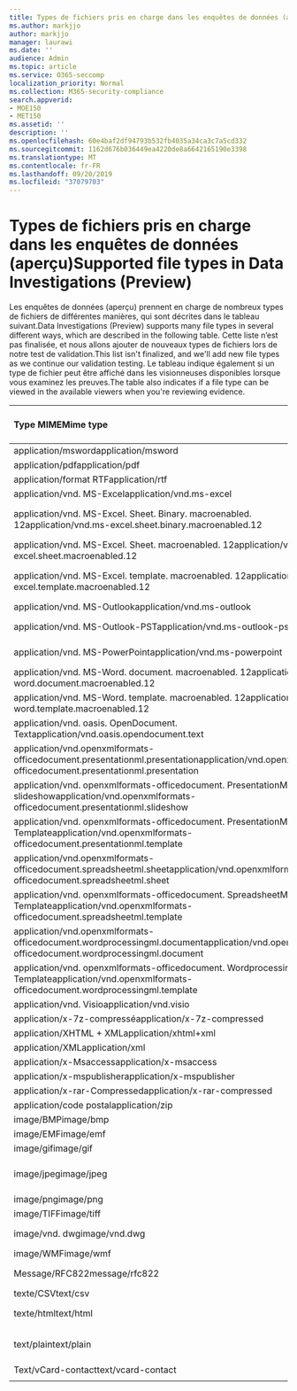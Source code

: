 ```yaml
---
title: Types de fichiers pris en charge dans les enquêtes de données (aperçu)
ms.author: markjjo
author: markjjo
manager: laurawi
ms.date: ''
audience: Admin
ms.topic: article
ms.service: O365-seccomp
localization_priority: Normal
ms.collection: M365-security-compliance
search.appverid:
- MOE150
- MET150
ms.assetid: ''
description: ''
ms.openlocfilehash: 60e4baf2df94793b532fb4035a34ca3c7a5cd332
ms.sourcegitcommit: 1162d676b036449ea4220de8a6642165190e3398
ms.translationtype: MT
ms.contentlocale: fr-FR
ms.lasthandoff: 09/20/2019
ms.locfileid: "37079703"
---
```

# <a name="supported-file-types-in-data-investigations-preview"></a><span data-ttu-id="a9d73-102">Types de fichiers pris en charge dans les enquêtes de données (aperçu)</span><span class="sxs-lookup"><span data-stu-id="a9d73-102">Supported file types in Data Investigations (Preview)</span></span>

<span data-ttu-id="a9d73-103">Les enquêtes de données (aperçu) prennent en charge de nombreux types de fichiers de différentes manières, qui sont décrites dans le tableau suivant.</span><span class="sxs-lookup"><span data-stu-id="a9d73-103">Data Investigations (Preview) supports many file types in several different ways, which are described in the following table.</span></span> <span data-ttu-id="a9d73-104">Cette liste n’est pas finalisée, et nous allons ajouter de nouveaux types de fichiers lors de notre test de validation.</span><span class="sxs-lookup"><span data-stu-id="a9d73-104">This list isn't finalized, and we'll add new file types as we continue our validation testing.</span></span> <span data-ttu-id="a9d73-105">Le tableau indique également si un type de fichier peut être affiché dans les visionneuses disponibles lorsque vous examinez les preuves.</span><span class="sxs-lookup"><span data-stu-id="a9d73-105">The table also indicates if a file type can be viewed in the available viewers when you're reviewing evidence.</span></span>

| <span data-ttu-id="a9d73-106">Type MIME</span><span class="sxs-lookup"><span data-stu-id="a9d73-106">Mime type</span></span> | <span data-ttu-id="a9d73-107">Classe file</span><span class="sxs-lookup"><span data-stu-id="a9d73-107">File class</span></span> | <span data-ttu-id="a9d73-108">Visionneuse Native</span><span class="sxs-lookup"><span data-stu-id="a9d73-108">Native viewer</span></span> | <span data-ttu-id="a9d73-109">Visionneuse de texte</span><span class="sxs-lookup"><span data-stu-id="a9d73-109">Text viewer</span></span> | <span data-ttu-id="a9d73-110">Visionneuse d’annotations</span><span class="sxs-lookup"><span data-stu-id="a9d73-110">Annotate viewer</span></span> | <span data-ttu-id="a9d73-111">Extraction de conteneur</span><span class="sxs-lookup"><span data-stu-id="a9d73-111">Container extraction</span></span> | <span data-ttu-id="a9d73-112">Extensions</span><span class="sxs-lookup"><span data-stu-id="a9d73-112">Extensions</span></span> |
| :- | :- | :- | :- | :- | :- | :- |
| <span data-ttu-id="a9d73-113">application/msword</span><span class="sxs-lookup"><span data-stu-id="a9d73-113">application/msword</span></span> | <span data-ttu-id="a9d73-114">Document</span><span class="sxs-lookup"><span data-stu-id="a9d73-114">Document</span></span> | <span data-ttu-id="a9d73-115">Oui</span><span class="sxs-lookup"><span data-stu-id="a9d73-115">Yes</span></span> | <span data-ttu-id="a9d73-116">Oui</span><span class="sxs-lookup"><span data-stu-id="a9d73-116">Yes</span></span> | <span data-ttu-id="a9d73-117">Oui</span><span class="sxs-lookup"><span data-stu-id="a9d73-117">Yes</span></span> | <span data-ttu-id="a9d73-118">Non</span><span class="sxs-lookup"><span data-stu-id="a9d73-118">No</span></span> | <span data-ttu-id="a9d73-119">. doc ;. dat</span><span class="sxs-lookup"><span data-stu-id="a9d73-119">.doc; .dat</span></span> |
| <span data-ttu-id="a9d73-120">application/pdf</span><span class="sxs-lookup"><span data-stu-id="a9d73-120">application/pdf</span></span> | <span data-ttu-id="a9d73-121">Document</span><span class="sxs-lookup"><span data-stu-id="a9d73-121">Document</span></span> | <span data-ttu-id="a9d73-122">Oui</span><span class="sxs-lookup"><span data-stu-id="a9d73-122">Yes</span></span> | <span data-ttu-id="a9d73-123">Oui</span><span class="sxs-lookup"><span data-stu-id="a9d73-123">Yes</span></span> | <span data-ttu-id="a9d73-124">Oui</span><span class="sxs-lookup"><span data-stu-id="a9d73-124">Yes</span></span> | <span data-ttu-id="a9d73-125">Non</span><span class="sxs-lookup"><span data-stu-id="a9d73-125">No</span></span> | <span data-ttu-id="a9d73-126">.pdf</span><span class="sxs-lookup"><span data-stu-id="a9d73-126">.pdf</span></span> |
| <span data-ttu-id="a9d73-127">application/format RTF</span><span class="sxs-lookup"><span data-stu-id="a9d73-127">application/rtf</span></span> | <span data-ttu-id="a9d73-128">Document</span><span class="sxs-lookup"><span data-stu-id="a9d73-128">Document</span></span> | <span data-ttu-id="a9d73-129">Oui</span><span class="sxs-lookup"><span data-stu-id="a9d73-129">Yes</span></span> | <span data-ttu-id="a9d73-130">Oui</span><span class="sxs-lookup"><span data-stu-id="a9d73-130">Yes</span></span> | <span data-ttu-id="a9d73-131">Oui</span><span class="sxs-lookup"><span data-stu-id="a9d73-131">Yes</span></span> | <span data-ttu-id="a9d73-132">Non</span><span class="sxs-lookup"><span data-stu-id="a9d73-132">No</span></span> | <span data-ttu-id="a9d73-133">. rtf ;. équ</span><span class="sxs-lookup"><span data-stu-id="a9d73-133">.rtf;.doc</span></span> |
| <span data-ttu-id="a9d73-134">application/vnd. MS-Excel</span><span class="sxs-lookup"><span data-stu-id="a9d73-134">application/vnd.ms-excel</span></span> | <span data-ttu-id="a9d73-135">Document</span><span class="sxs-lookup"><span data-stu-id="a9d73-135">Document</span></span> | <span data-ttu-id="a9d73-136">Oui</span><span class="sxs-lookup"><span data-stu-id="a9d73-136">Yes</span></span> | <span data-ttu-id="a9d73-137">Oui</span><span class="sxs-lookup"><span data-stu-id="a9d73-137">Yes</span></span> | <span data-ttu-id="a9d73-138">Oui</span><span class="sxs-lookup"><span data-stu-id="a9d73-138">Yes</span></span> | <span data-ttu-id="a9d73-139">Non</span><span class="sxs-lookup"><span data-stu-id="a9d73-139">No</span></span> | <span data-ttu-id="a9d73-140">. xls ;. dat</span><span class="sxs-lookup"><span data-stu-id="a9d73-140">.xls; .dat</span></span> |
| <span data-ttu-id="a9d73-141">application/vnd. MS-Excel. Sheet. Binary. macroenabled. 12</span><span class="sxs-lookup"><span data-stu-id="a9d73-141">application/vnd.ms-excel.sheet.binary.macroenabled.12</span></span> | <span data-ttu-id="a9d73-142">Productivité/format de document ouvert</span><span class="sxs-lookup"><span data-stu-id="a9d73-142">Productivity / Open Document Format</span></span> | <span data-ttu-id="a9d73-143">Oui</span><span class="sxs-lookup"><span data-stu-id="a9d73-143">Yes</span></span> | <span data-ttu-id="a9d73-144">Oui</span><span class="sxs-lookup"><span data-stu-id="a9d73-144">Yes</span></span> | <span data-ttu-id="a9d73-145">Non</span><span class="sxs-lookup"><span data-stu-id="a9d73-145">No</span></span> | <span data-ttu-id="a9d73-146">Non</span><span class="sxs-lookup"><span data-stu-id="a9d73-146">No</span></span> | <span data-ttu-id="a9d73-147">. xlsb</span><span class="sxs-lookup"><span data-stu-id="a9d73-147">.xlsb</span></span> |
| <span data-ttu-id="a9d73-148">application/vnd. MS-Excel. Sheet. macroenabled. 12</span><span class="sxs-lookup"><span data-stu-id="a9d73-148">application/vnd.ms-excel.sheet.macroenabled.12</span></span> | <span data-ttu-id="a9d73-149">Document</span><span class="sxs-lookup"><span data-stu-id="a9d73-149">Document</span></span> | <span data-ttu-id="a9d73-150">Oui</span><span class="sxs-lookup"><span data-stu-id="a9d73-150">Yes</span></span> | <span data-ttu-id="a9d73-151">Oui</span><span class="sxs-lookup"><span data-stu-id="a9d73-151">Yes</span></span> | <span data-ttu-id="a9d73-152">Oui</span><span class="sxs-lookup"><span data-stu-id="a9d73-152">Yes</span></span> | <span data-ttu-id="a9d73-153">Non</span><span class="sxs-lookup"><span data-stu-id="a9d73-153">No</span></span> | <span data-ttu-id="a9d73-154">. xlsm</span><span class="sxs-lookup"><span data-stu-id="a9d73-154">.xlsm</span></span> |
| <span data-ttu-id="a9d73-155">application/vnd. MS-Excel. template. macroenabled. 12</span><span class="sxs-lookup"><span data-stu-id="a9d73-155">application/vnd.ms-excel.template.macroenabled.12</span></span> | <span data-ttu-id="a9d73-156">Productivité/format de document ouvert</span><span class="sxs-lookup"><span data-stu-id="a9d73-156">Productivity / Open Document Format</span></span> | <span data-ttu-id="a9d73-157">Non</span><span class="sxs-lookup"><span data-stu-id="a9d73-157">No</span></span> | <span data-ttu-id="a9d73-158">Oui</span><span class="sxs-lookup"><span data-stu-id="a9d73-158">Yes</span></span> | <span data-ttu-id="a9d73-159">Non</span><span class="sxs-lookup"><span data-stu-id="a9d73-159">No</span></span> | <span data-ttu-id="a9d73-160">Non</span><span class="sxs-lookup"><span data-stu-id="a9d73-160">No</span></span> | <span data-ttu-id="a9d73-161">. xltm</span><span class="sxs-lookup"><span data-stu-id="a9d73-161">.xltm</span></span> |
| <span data-ttu-id="a9d73-162">application/vnd. MS-Outlook</span><span class="sxs-lookup"><span data-stu-id="a9d73-162">application/vnd.ms-outlook</span></span> | <span data-ttu-id="a9d73-163">Productivité</span><span class="sxs-lookup"><span data-stu-id="a9d73-163">Productivity</span></span> | <span data-ttu-id="a9d73-164">Non</span><span class="sxs-lookup"><span data-stu-id="a9d73-164">No</span></span> | <span data-ttu-id="a9d73-165">Non</span><span class="sxs-lookup"><span data-stu-id="a9d73-165">No</span></span> | <span data-ttu-id="a9d73-166">Non</span><span class="sxs-lookup"><span data-stu-id="a9d73-166">No</span></span> | <span data-ttu-id="a9d73-167">Non</span><span class="sxs-lookup"><span data-stu-id="a9d73-167">No</span></span> | <span data-ttu-id="a9d73-168">. MSG</span><span class="sxs-lookup"><span data-stu-id="a9d73-168">.msg</span></span> |
| <span data-ttu-id="a9d73-169">application/vnd. MS-Outlook-PST</span><span class="sxs-lookup"><span data-stu-id="a9d73-169">application/vnd.ms-outlook-pst</span></span> | <span data-ttu-id="a9d73-170">Productivité/collaboration</span><span class="sxs-lookup"><span data-stu-id="a9d73-170">Productivity / Collaboration</span></span> | <span data-ttu-id="a9d73-171">Non</span><span class="sxs-lookup"><span data-stu-id="a9d73-171">No</span></span> | <span data-ttu-id="a9d73-172">Non</span><span class="sxs-lookup"><span data-stu-id="a9d73-172">No</span></span> | <span data-ttu-id="a9d73-173">Non</span><span class="sxs-lookup"><span data-stu-id="a9d73-173">No</span></span> | <span data-ttu-id="a9d73-174">Oui</span><span class="sxs-lookup"><span data-stu-id="a9d73-174">Yes</span></span> | <span data-ttu-id="a9d73-175">. pst</span><span class="sxs-lookup"><span data-stu-id="a9d73-175">.pst</span></span> |
| <span data-ttu-id="a9d73-176">application/vnd. MS-PowerPoint</span><span class="sxs-lookup"><span data-stu-id="a9d73-176">application/vnd.ms-powerpoint</span></span> | <span data-ttu-id="a9d73-177">Document</span><span class="sxs-lookup"><span data-stu-id="a9d73-177">Document</span></span> | <span data-ttu-id="a9d73-178">Oui</span><span class="sxs-lookup"><span data-stu-id="a9d73-178">Yes</span></span> | <span data-ttu-id="a9d73-179">Oui</span><span class="sxs-lookup"><span data-stu-id="a9d73-179">Yes</span></span> | <span data-ttu-id="a9d73-180">Oui</span><span class="sxs-lookup"><span data-stu-id="a9d73-180">Yes</span></span> | <span data-ttu-id="a9d73-181">Non</span><span class="sxs-lookup"><span data-stu-id="a9d73-181">No</span></span> | <span data-ttu-id="a9d73-182">. ppt ;. pps ;. cafetière</span><span class="sxs-lookup"><span data-stu-id="a9d73-182">.ppt; .pps;.pot</span></span> |
| <span data-ttu-id="a9d73-183">application/vnd. MS-Word. document. macroenabled. 12</span><span class="sxs-lookup"><span data-stu-id="a9d73-183">application/vnd.ms-word.document.macroenabled.12</span></span> | <span data-ttu-id="a9d73-184">Document</span><span class="sxs-lookup"><span data-stu-id="a9d73-184">Document</span></span> | <span data-ttu-id="a9d73-185">Oui</span><span class="sxs-lookup"><span data-stu-id="a9d73-185">Yes</span></span> | <span data-ttu-id="a9d73-186">Oui</span><span class="sxs-lookup"><span data-stu-id="a9d73-186">Yes</span></span> | <span data-ttu-id="a9d73-187">Oui</span><span class="sxs-lookup"><span data-stu-id="a9d73-187">Yes</span></span> | <span data-ttu-id="a9d73-188">Non</span><span class="sxs-lookup"><span data-stu-id="a9d73-188">No</span></span> | <span data-ttu-id="a9d73-189">.docm</span><span class="sxs-lookup"><span data-stu-id="a9d73-189">.docm</span></span> |
| <span data-ttu-id="a9d73-190">application/vnd. MS-Word. template. macroenabled. 12</span><span class="sxs-lookup"><span data-stu-id="a9d73-190">application/vnd.ms-word.template.macroenabled.12</span></span> | <span data-ttu-id="a9d73-191">Document</span><span class="sxs-lookup"><span data-stu-id="a9d73-191">Document</span></span> | <span data-ttu-id="a9d73-192">Oui</span><span class="sxs-lookup"><span data-stu-id="a9d73-192">Yes</span></span> | <span data-ttu-id="a9d73-193">Oui</span><span class="sxs-lookup"><span data-stu-id="a9d73-193">Yes</span></span> | <span data-ttu-id="a9d73-194">Oui</span><span class="sxs-lookup"><span data-stu-id="a9d73-194">Yes</span></span> | <span data-ttu-id="a9d73-195">Non</span><span class="sxs-lookup"><span data-stu-id="a9d73-195">No</span></span> | <span data-ttu-id="a9d73-196">. dotm</span><span class="sxs-lookup"><span data-stu-id="a9d73-196">.dotm</span></span> |
| <span data-ttu-id="a9d73-197">application/vnd. oasis. OpenDocument. Text</span><span class="sxs-lookup"><span data-stu-id="a9d73-197">application/vnd.oasis.opendocument.text</span></span> | <span data-ttu-id="a9d73-198">Document</span><span class="sxs-lookup"><span data-stu-id="a9d73-198">Document</span></span> | <span data-ttu-id="a9d73-199">Oui</span><span class="sxs-lookup"><span data-stu-id="a9d73-199">Yes</span></span> | <span data-ttu-id="a9d73-200">Oui</span><span class="sxs-lookup"><span data-stu-id="a9d73-200">Yes</span></span> | <span data-ttu-id="a9d73-201">Oui</span><span class="sxs-lookup"><span data-stu-id="a9d73-201">Yes</span></span> | <span data-ttu-id="a9d73-202">Non</span><span class="sxs-lookup"><span data-stu-id="a9d73-202">No</span></span> | <span data-ttu-id="a9d73-203">ODT</span><span class="sxs-lookup"><span data-stu-id="a9d73-203">.odt;</span></span>  |
| <span data-ttu-id="a9d73-204">application/vnd.openxmlformats-officedocument.presentationml.presentation</span><span class="sxs-lookup"><span data-stu-id="a9d73-204">application/vnd.openxmlformats-officedocument.presentationml.presentation</span></span> | <span data-ttu-id="a9d73-205">Document</span><span class="sxs-lookup"><span data-stu-id="a9d73-205">Document</span></span> | <span data-ttu-id="a9d73-206">Oui</span><span class="sxs-lookup"><span data-stu-id="a9d73-206">Yes</span></span> | <span data-ttu-id="a9d73-207">Oui</span><span class="sxs-lookup"><span data-stu-id="a9d73-207">Yes</span></span> | <span data-ttu-id="a9d73-208">Oui</span><span class="sxs-lookup"><span data-stu-id="a9d73-208">Yes</span></span> | <span data-ttu-id="a9d73-209">Non</span><span class="sxs-lookup"><span data-stu-id="a9d73-209">No</span></span> | <span data-ttu-id="a9d73-210">.pptx</span><span class="sxs-lookup"><span data-stu-id="a9d73-210">.pptx</span></span> |
| <span data-ttu-id="a9d73-211">application/vnd. openxmlformats-officedocument. PresentationML. slideshow</span><span class="sxs-lookup"><span data-stu-id="a9d73-211">application/vnd.openxmlformats-officedocument.presentationml.slideshow</span></span> | <span data-ttu-id="a9d73-212">Productivité/format de document ouvert</span><span class="sxs-lookup"><span data-stu-id="a9d73-212">Productivity / Open Document Format</span></span> | <span data-ttu-id="a9d73-213">Oui</span><span class="sxs-lookup"><span data-stu-id="a9d73-213">Yes</span></span> | <span data-ttu-id="a9d73-214">Oui</span><span class="sxs-lookup"><span data-stu-id="a9d73-214">Yes</span></span> | <span data-ttu-id="a9d73-215">Oui</span><span class="sxs-lookup"><span data-stu-id="a9d73-215">Yes</span></span> | <span data-ttu-id="a9d73-216">Non</span><span class="sxs-lookup"><span data-stu-id="a9d73-216">No</span></span> | <span data-ttu-id="a9d73-217">. ppsx</span><span class="sxs-lookup"><span data-stu-id="a9d73-217">.ppsx</span></span> |
| <span data-ttu-id="a9d73-218">application/vnd. openxmlformats-officedocument. PresentationML. Template</span><span class="sxs-lookup"><span data-stu-id="a9d73-218">application/vnd.openxmlformats-officedocument.presentationml.template</span></span> | <span data-ttu-id="a9d73-219">Document</span><span class="sxs-lookup"><span data-stu-id="a9d73-219">Document</span></span> | <span data-ttu-id="a9d73-220">Oui</span><span class="sxs-lookup"><span data-stu-id="a9d73-220">Yes</span></span> | <span data-ttu-id="a9d73-221">Oui</span><span class="sxs-lookup"><span data-stu-id="a9d73-221">Yes</span></span> | <span data-ttu-id="a9d73-222">Oui</span><span class="sxs-lookup"><span data-stu-id="a9d73-222">Yes</span></span> | <span data-ttu-id="a9d73-223">Non</span><span class="sxs-lookup"><span data-stu-id="a9d73-223">No</span></span> | <span data-ttu-id="a9d73-224">. potx</span><span class="sxs-lookup"><span data-stu-id="a9d73-224">.potx</span></span> |
| <span data-ttu-id="a9d73-225">application/vnd.openxmlformats-officedocument.spreadsheetml.sheet</span><span class="sxs-lookup"><span data-stu-id="a9d73-225">application/vnd.openxmlformats-officedocument.spreadsheetml.sheet</span></span> | <span data-ttu-id="a9d73-226">Document</span><span class="sxs-lookup"><span data-stu-id="a9d73-226">Document</span></span> | <span data-ttu-id="a9d73-227">Oui</span><span class="sxs-lookup"><span data-stu-id="a9d73-227">Yes</span></span> | <span data-ttu-id="a9d73-228">Oui</span><span class="sxs-lookup"><span data-stu-id="a9d73-228">Yes</span></span> | <span data-ttu-id="a9d73-229">Oui</span><span class="sxs-lookup"><span data-stu-id="a9d73-229">Yes</span></span> | <span data-ttu-id="a9d73-230">Non</span><span class="sxs-lookup"><span data-stu-id="a9d73-230">No</span></span> | <span data-ttu-id="a9d73-231">. xlsx</span><span class="sxs-lookup"><span data-stu-id="a9d73-231">.xlsx</span></span> |
| <span data-ttu-id="a9d73-232">application/vnd. openxmlformats-officedocument. SpreadsheetML. Template</span><span class="sxs-lookup"><span data-stu-id="a9d73-232">application/vnd.openxmlformats-officedocument.spreadsheetml.template</span></span> | <span data-ttu-id="a9d73-233">Document</span><span class="sxs-lookup"><span data-stu-id="a9d73-233">Document</span></span> | <span data-ttu-id="a9d73-234">Oui</span><span class="sxs-lookup"><span data-stu-id="a9d73-234">Yes</span></span> | <span data-ttu-id="a9d73-235">Oui</span><span class="sxs-lookup"><span data-stu-id="a9d73-235">Yes</span></span> | <span data-ttu-id="a9d73-236">Oui</span><span class="sxs-lookup"><span data-stu-id="a9d73-236">Yes</span></span> | <span data-ttu-id="a9d73-237">Non</span><span class="sxs-lookup"><span data-stu-id="a9d73-237">No</span></span> | <span data-ttu-id="a9d73-238">. xltx</span><span class="sxs-lookup"><span data-stu-id="a9d73-238">.xltx</span></span> |
| <span data-ttu-id="a9d73-239">application/vnd.openxmlformats-officedocument.wordprocessingml.document</span><span class="sxs-lookup"><span data-stu-id="a9d73-239">application/vnd.openxmlformats-officedocument.wordprocessingml.document</span></span> | <span data-ttu-id="a9d73-240">Document</span><span class="sxs-lookup"><span data-stu-id="a9d73-240">Document</span></span> | <span data-ttu-id="a9d73-241">Oui</span><span class="sxs-lookup"><span data-stu-id="a9d73-241">Yes</span></span> | <span data-ttu-id="a9d73-242">Oui</span><span class="sxs-lookup"><span data-stu-id="a9d73-242">Yes</span></span> | <span data-ttu-id="a9d73-243">Oui</span><span class="sxs-lookup"><span data-stu-id="a9d73-243">Yes</span></span> | <span data-ttu-id="a9d73-244">Non</span><span class="sxs-lookup"><span data-stu-id="a9d73-244">No</span></span> | <span data-ttu-id="a9d73-245">. docx</span><span class="sxs-lookup"><span data-stu-id="a9d73-245">.docx</span></span> |
| <span data-ttu-id="a9d73-246">application/vnd. openxmlformats-officedocument. WordprocessingML. Template</span><span class="sxs-lookup"><span data-stu-id="a9d73-246">application/vnd.openxmlformats-officedocument.wordprocessingml.template</span></span> | <span data-ttu-id="a9d73-247">Document</span><span class="sxs-lookup"><span data-stu-id="a9d73-247">Document</span></span> | <span data-ttu-id="a9d73-248">Oui</span><span class="sxs-lookup"><span data-stu-id="a9d73-248">Yes</span></span> | <span data-ttu-id="a9d73-249">Oui</span><span class="sxs-lookup"><span data-stu-id="a9d73-249">Yes</span></span> | <span data-ttu-id="a9d73-250">Oui</span><span class="sxs-lookup"><span data-stu-id="a9d73-250">Yes</span></span> | <span data-ttu-id="a9d73-251">Non</span><span class="sxs-lookup"><span data-stu-id="a9d73-251">No</span></span> | <span data-ttu-id="a9d73-252">. dotx</span><span class="sxs-lookup"><span data-stu-id="a9d73-252">.dotx</span></span> |
| <span data-ttu-id="a9d73-253">application/vnd. Visio</span><span class="sxs-lookup"><span data-stu-id="a9d73-253">application/vnd.visio</span></span> | <span data-ttu-id="a9d73-254">Document</span><span class="sxs-lookup"><span data-stu-id="a9d73-254">Document</span></span> | <span data-ttu-id="a9d73-255">Oui</span><span class="sxs-lookup"><span data-stu-id="a9d73-255">Yes</span></span> | <span data-ttu-id="a9d73-256">Oui</span><span class="sxs-lookup"><span data-stu-id="a9d73-256">Yes</span></span> | <span data-ttu-id="a9d73-257">Oui</span><span class="sxs-lookup"><span data-stu-id="a9d73-257">Yes</span></span> | <span data-ttu-id="a9d73-258">Non</span><span class="sxs-lookup"><span data-stu-id="a9d73-258">No</span></span> | <span data-ttu-id="a9d73-259">. VSD</span><span class="sxs-lookup"><span data-stu-id="a9d73-259">.vsd</span></span> |
| <span data-ttu-id="a9d73-260">application/x-7z-compressé</span><span class="sxs-lookup"><span data-stu-id="a9d73-260">application/x-7z-compressed</span></span> | <span data-ttu-id="a9d73-261">Archive/conteneur</span><span class="sxs-lookup"><span data-stu-id="a9d73-261">Archive / Container</span></span> | <span data-ttu-id="a9d73-262">Non</span><span class="sxs-lookup"><span data-stu-id="a9d73-262">No</span></span> | <span data-ttu-id="a9d73-263">Non</span><span class="sxs-lookup"><span data-stu-id="a9d73-263">No</span></span> | <span data-ttu-id="a9d73-264">Non</span><span class="sxs-lookup"><span data-stu-id="a9d73-264">No</span></span> | <span data-ttu-id="a9d73-265">Oui</span><span class="sxs-lookup"><span data-stu-id="a9d73-265">Yes</span></span> | <span data-ttu-id="a9d73-266">.7z</span><span class="sxs-lookup"><span data-stu-id="a9d73-266">.7z</span></span> |
| <span data-ttu-id="a9d73-267">application/XHTML + XML</span><span class="sxs-lookup"><span data-stu-id="a9d73-267">application/xhtml+xml</span></span> | <span data-ttu-id="a9d73-268">Document</span><span class="sxs-lookup"><span data-stu-id="a9d73-268">Document</span></span> | <span data-ttu-id="a9d73-269">Oui</span><span class="sxs-lookup"><span data-stu-id="a9d73-269">Yes</span></span> | <span data-ttu-id="a9d73-270">Oui</span><span class="sxs-lookup"><span data-stu-id="a9d73-270">Yes</span></span> | <span data-ttu-id="a9d73-271">Oui</span><span class="sxs-lookup"><span data-stu-id="a9d73-271">Yes</span></span> | <span data-ttu-id="a9d73-272">Non</span><span class="sxs-lookup"><span data-stu-id="a9d73-272">No</span></span> | <span data-ttu-id="a9d73-273">. XHTML</span><span class="sxs-lookup"><span data-stu-id="a9d73-273">.xhtml</span></span> |
| <span data-ttu-id="a9d73-274">application/XML</span><span class="sxs-lookup"><span data-stu-id="a9d73-274">application/xml</span></span> | <span data-ttu-id="a9d73-275">Document</span><span class="sxs-lookup"><span data-stu-id="a9d73-275">Document</span></span> | <span data-ttu-id="a9d73-276">Oui</span><span class="sxs-lookup"><span data-stu-id="a9d73-276">Yes</span></span> | <span data-ttu-id="a9d73-277">Oui</span><span class="sxs-lookup"><span data-stu-id="a9d73-277">Yes</span></span> | <span data-ttu-id="a9d73-278">Oui</span><span class="sxs-lookup"><span data-stu-id="a9d73-278">Yes</span></span> | <span data-ttu-id="a9d73-279">Non</span><span class="sxs-lookup"><span data-stu-id="a9d73-279">No</span></span> | <span data-ttu-id="a9d73-280">. Xml</span><span class="sxs-lookup"><span data-stu-id="a9d73-280">.xml</span></span> |
| <span data-ttu-id="a9d73-281">application/x-Msaccess</span><span class="sxs-lookup"><span data-stu-id="a9d73-281">application/x-msaccess</span></span> | <span data-ttu-id="a9d73-282">Document</span><span class="sxs-lookup"><span data-stu-id="a9d73-282">Document</span></span> | <span data-ttu-id="a9d73-283">Oui</span><span class="sxs-lookup"><span data-stu-id="a9d73-283">Yes</span></span> | <span data-ttu-id="a9d73-284">Oui</span><span class="sxs-lookup"><span data-stu-id="a9d73-284">Yes</span></span> | <span data-ttu-id="a9d73-285">Oui</span><span class="sxs-lookup"><span data-stu-id="a9d73-285">Yes</span></span> | <span data-ttu-id="a9d73-286">Non</span><span class="sxs-lookup"><span data-stu-id="a9d73-286">No</span></span> | <span data-ttu-id="a9d73-287">. mdb</span><span class="sxs-lookup"><span data-stu-id="a9d73-287">.mdb</span></span> |
| <span data-ttu-id="a9d73-288">application/x-mspublisher</span><span class="sxs-lookup"><span data-stu-id="a9d73-288">application/x-mspublisher</span></span> | <span data-ttu-id="a9d73-289">Document</span><span class="sxs-lookup"><span data-stu-id="a9d73-289">Document</span></span> | <span data-ttu-id="a9d73-290">Oui</span><span class="sxs-lookup"><span data-stu-id="a9d73-290">Yes</span></span> | <span data-ttu-id="a9d73-291">Oui</span><span class="sxs-lookup"><span data-stu-id="a9d73-291">Yes</span></span> | <span data-ttu-id="a9d73-292">Oui</span><span class="sxs-lookup"><span data-stu-id="a9d73-292">Yes</span></span> | <span data-ttu-id="a9d73-293">Non</span><span class="sxs-lookup"><span data-stu-id="a9d73-293">No</span></span> | <span data-ttu-id="a9d73-294">. pub</span><span class="sxs-lookup"><span data-stu-id="a9d73-294">.pub</span></span> |
| <span data-ttu-id="a9d73-295">application/x-rar-Compressed</span><span class="sxs-lookup"><span data-stu-id="a9d73-295">application/x-rar-compressed</span></span> | <span data-ttu-id="a9d73-296">Archive/conteneur</span><span class="sxs-lookup"><span data-stu-id="a9d73-296">Archive / Container</span></span> | <span data-ttu-id="a9d73-297">Non</span><span class="sxs-lookup"><span data-stu-id="a9d73-297">No</span></span> | <span data-ttu-id="a9d73-298">Non</span><span class="sxs-lookup"><span data-stu-id="a9d73-298">No</span></span> | <span data-ttu-id="a9d73-299">Non</span><span class="sxs-lookup"><span data-stu-id="a9d73-299">No</span></span> | <span data-ttu-id="a9d73-300">Oui</span><span class="sxs-lookup"><span data-stu-id="a9d73-300">Yes</span></span> | <span data-ttu-id="a9d73-301">. rar</span><span class="sxs-lookup"><span data-stu-id="a9d73-301">.rar</span></span> |
| <span data-ttu-id="a9d73-302">application/code postal</span><span class="sxs-lookup"><span data-stu-id="a9d73-302">application/zip</span></span> | <span data-ttu-id="a9d73-303">Archive/conteneur</span><span class="sxs-lookup"><span data-stu-id="a9d73-303">Archive / Container</span></span> | <span data-ttu-id="a9d73-304">Non</span><span class="sxs-lookup"><span data-stu-id="a9d73-304">No</span></span> | <span data-ttu-id="a9d73-305">Non</span><span class="sxs-lookup"><span data-stu-id="a9d73-305">No</span></span> | <span data-ttu-id="a9d73-306">Non</span><span class="sxs-lookup"><span data-stu-id="a9d73-306">No</span></span> | <span data-ttu-id="a9d73-307">Oui</span><span class="sxs-lookup"><span data-stu-id="a9d73-307">Yes</span></span> | <span data-ttu-id="a9d73-308">. zip</span><span class="sxs-lookup"><span data-stu-id="a9d73-308">.zip</span></span> |
| <span data-ttu-id="a9d73-309">image/BMP</span><span class="sxs-lookup"><span data-stu-id="a9d73-309">image/bmp</span></span> | <span data-ttu-id="a9d73-310">Image</span><span class="sxs-lookup"><span data-stu-id="a9d73-310">Image</span></span> | <span data-ttu-id="a9d73-311">Oui</span><span class="sxs-lookup"><span data-stu-id="a9d73-311">Yes</span></span> | <span data-ttu-id="a9d73-312">Oui</span><span class="sxs-lookup"><span data-stu-id="a9d73-312">Yes</span></span> | <span data-ttu-id="a9d73-313">Oui</span><span class="sxs-lookup"><span data-stu-id="a9d73-313">Yes</span></span> | <span data-ttu-id="a9d73-314">Non</span><span class="sxs-lookup"><span data-stu-id="a9d73-314">No</span></span> | <span data-ttu-id="a9d73-315">.bmp</span><span class="sxs-lookup"><span data-stu-id="a9d73-315">.bmp</span></span> |
| <span data-ttu-id="a9d73-316">image/EMF</span><span class="sxs-lookup"><span data-stu-id="a9d73-316">image/emf</span></span> | <span data-ttu-id="a9d73-317">Image</span><span class="sxs-lookup"><span data-stu-id="a9d73-317">Image</span></span> | <span data-ttu-id="a9d73-318">Oui</span><span class="sxs-lookup"><span data-stu-id="a9d73-318">Yes</span></span> | <span data-ttu-id="a9d73-319">Oui</span><span class="sxs-lookup"><span data-stu-id="a9d73-319">Yes</span></span> | <span data-ttu-id="a9d73-320">Oui</span><span class="sxs-lookup"><span data-stu-id="a9d73-320">Yes</span></span> | <span data-ttu-id="a9d73-321">Non</span><span class="sxs-lookup"><span data-stu-id="a9d73-321">No</span></span> | <span data-ttu-id="a9d73-322">. EMF</span><span class="sxs-lookup"><span data-stu-id="a9d73-322">.emf</span></span> |
| <span data-ttu-id="a9d73-323">image/gif</span><span class="sxs-lookup"><span data-stu-id="a9d73-323">image/gif</span></span> | <span data-ttu-id="a9d73-324">Document</span><span class="sxs-lookup"><span data-stu-id="a9d73-324">Document</span></span> | <span data-ttu-id="a9d73-325">Oui</span><span class="sxs-lookup"><span data-stu-id="a9d73-325">Yes</span></span> | <span data-ttu-id="a9d73-326">Oui</span><span class="sxs-lookup"><span data-stu-id="a9d73-326">Yes</span></span> | <span data-ttu-id="a9d73-327">Oui</span><span class="sxs-lookup"><span data-stu-id="a9d73-327">Yes</span></span> | <span data-ttu-id="a9d73-328">Non</span><span class="sxs-lookup"><span data-stu-id="a9d73-328">No</span></span> | <span data-ttu-id="a9d73-329">.gif</span><span class="sxs-lookup"><span data-stu-id="a9d73-329">.gif</span></span> |
| <span data-ttu-id="a9d73-330">image/jpeg</span><span class="sxs-lookup"><span data-stu-id="a9d73-330">image/jpeg</span></span> | <span data-ttu-id="a9d73-331">Image</span><span class="sxs-lookup"><span data-stu-id="a9d73-331">Image</span></span> | <span data-ttu-id="a9d73-332">Oui</span><span class="sxs-lookup"><span data-stu-id="a9d73-332">Yes</span></span> | <span data-ttu-id="a9d73-333">Oui</span><span class="sxs-lookup"><span data-stu-id="a9d73-333">Yes</span></span> | <span data-ttu-id="a9d73-334">Oui</span><span class="sxs-lookup"><span data-stu-id="a9d73-334">Yes</span></span> | <span data-ttu-id="a9d73-335">Non</span><span class="sxs-lookup"><span data-stu-id="a9d73-335">No</span></span> | <span data-ttu-id="a9d73-336">. jpg ;. jpeg ;. dat ;. jpgt</span><span class="sxs-lookup"><span data-stu-id="a9d73-336">.jpg; .jpeg; .dat;.jpgt</span></span> |
| <span data-ttu-id="a9d73-337">image/png</span><span class="sxs-lookup"><span data-stu-id="a9d73-337">image/png</span></span> | <span data-ttu-id="a9d73-338">Image</span><span class="sxs-lookup"><span data-stu-id="a9d73-338">Image</span></span> | <span data-ttu-id="a9d73-339">Oui</span><span class="sxs-lookup"><span data-stu-id="a9d73-339">Yes</span></span> | <span data-ttu-id="a9d73-340">Oui</span><span class="sxs-lookup"><span data-stu-id="a9d73-340">Yes</span></span> | <span data-ttu-id="a9d73-341">Oui</span><span class="sxs-lookup"><span data-stu-id="a9d73-341">Yes</span></span> | <span data-ttu-id="a9d73-342">Non</span><span class="sxs-lookup"><span data-stu-id="a9d73-342">No</span></span> | <span data-ttu-id="a9d73-343">.png</span><span class="sxs-lookup"><span data-stu-id="a9d73-343">.png</span></span> |
| <span data-ttu-id="a9d73-344">image/TIFF</span><span class="sxs-lookup"><span data-stu-id="a9d73-344">image/tiff</span></span> | <span data-ttu-id="a9d73-345">Image</span><span class="sxs-lookup"><span data-stu-id="a9d73-345">Image</span></span> | <span data-ttu-id="a9d73-346">Oui</span><span class="sxs-lookup"><span data-stu-id="a9d73-346">Yes</span></span> | <span data-ttu-id="a9d73-347">Oui</span><span class="sxs-lookup"><span data-stu-id="a9d73-347">Yes</span></span> | <span data-ttu-id="a9d73-348">Oui</span><span class="sxs-lookup"><span data-stu-id="a9d73-348">Yes</span></span> | <span data-ttu-id="a9d73-349">Non</span><span class="sxs-lookup"><span data-stu-id="a9d73-349">No</span></span> | <span data-ttu-id="a9d73-350">. TIF</span><span class="sxs-lookup"><span data-stu-id="a9d73-350">.tif</span></span> |
| <span data-ttu-id="a9d73-351">image/vnd. dwg</span><span class="sxs-lookup"><span data-stu-id="a9d73-351">image/vnd.dwg</span></span> | <span data-ttu-id="a9d73-352">Document</span><span class="sxs-lookup"><span data-stu-id="a9d73-352">Document</span></span> | <span data-ttu-id="a9d73-353">Oui</span><span class="sxs-lookup"><span data-stu-id="a9d73-353">Yes</span></span> | <span data-ttu-id="a9d73-354">Oui</span><span class="sxs-lookup"><span data-stu-id="a9d73-354">Yes</span></span> | <span data-ttu-id="a9d73-355">Oui</span><span class="sxs-lookup"><span data-stu-id="a9d73-355">Yes</span></span> | <span data-ttu-id="a9d73-356">Non</span><span class="sxs-lookup"><span data-stu-id="a9d73-356">No</span></span> | <span data-ttu-id="a9d73-357">. dwg ;. format</span><span class="sxs-lookup"><span data-stu-id="a9d73-357">.dwg;.dxf;</span></span> |
| <span data-ttu-id="a9d73-358">image/WMF</span><span class="sxs-lookup"><span data-stu-id="a9d73-358">image/wmf</span></span> | <span data-ttu-id="a9d73-359">Document</span><span class="sxs-lookup"><span data-stu-id="a9d73-359">Document</span></span> | <span data-ttu-id="a9d73-360">Oui</span><span class="sxs-lookup"><span data-stu-id="a9d73-360">Yes</span></span> | <span data-ttu-id="a9d73-361">Oui</span><span class="sxs-lookup"><span data-stu-id="a9d73-361">Yes</span></span> | <span data-ttu-id="a9d73-362">Oui</span><span class="sxs-lookup"><span data-stu-id="a9d73-362">Yes</span></span> | <span data-ttu-id="a9d73-363">Non</span><span class="sxs-lookup"><span data-stu-id="a9d73-363">No</span></span> | <span data-ttu-id="a9d73-364">. wmf</span><span class="sxs-lookup"><span data-stu-id="a9d73-364">.wmf</span></span> |
| <span data-ttu-id="a9d73-365">Message/RFC822</span><span class="sxs-lookup"><span data-stu-id="a9d73-365">message/rfc822</span></span> | <span data-ttu-id="a9d73-366">Productivité/collaboration</span><span class="sxs-lookup"><span data-stu-id="a9d73-366">Productivity / Collaboration</span></span> | <span data-ttu-id="a9d73-367">Non</span><span class="sxs-lookup"><span data-stu-id="a9d73-367">No</span></span> | <span data-ttu-id="a9d73-368">Non</span><span class="sxs-lookup"><span data-stu-id="a9d73-368">No</span></span> | <span data-ttu-id="a9d73-369">Non</span><span class="sxs-lookup"><span data-stu-id="a9d73-369">No</span></span> | <span data-ttu-id="a9d73-370">Non</span><span class="sxs-lookup"><span data-stu-id="a9d73-370">No</span></span> | <span data-ttu-id="a9d73-371">. eml</span><span class="sxs-lookup"><span data-stu-id="a9d73-371">.eml</span></span> |
| <span data-ttu-id="a9d73-372">texte/CSV</span><span class="sxs-lookup"><span data-stu-id="a9d73-372">text/csv</span></span> | <span data-ttu-id="a9d73-373">Document</span><span class="sxs-lookup"><span data-stu-id="a9d73-373">Document</span></span> | <span data-ttu-id="a9d73-374">Oui</span><span class="sxs-lookup"><span data-stu-id="a9d73-374">Yes</span></span> | <span data-ttu-id="a9d73-375">Oui</span><span class="sxs-lookup"><span data-stu-id="a9d73-375">Yes</span></span> | <span data-ttu-id="a9d73-376">Oui</span><span class="sxs-lookup"><span data-stu-id="a9d73-376">Yes</span></span> | <span data-ttu-id="a9d73-377">Non</span><span class="sxs-lookup"><span data-stu-id="a9d73-377">No</span></span> | <span data-ttu-id="a9d73-378">. csv</span><span class="sxs-lookup"><span data-stu-id="a9d73-378">.csv</span></span> |
| <span data-ttu-id="a9d73-379">texte/html</span><span class="sxs-lookup"><span data-stu-id="a9d73-379">text/html</span></span> | <span data-ttu-id="a9d73-380">Document</span><span class="sxs-lookup"><span data-stu-id="a9d73-380">Document</span></span> | <span data-ttu-id="a9d73-381">Oui</span><span class="sxs-lookup"><span data-stu-id="a9d73-381">Yes</span></span> | <span data-ttu-id="a9d73-382">Oui</span><span class="sxs-lookup"><span data-stu-id="a9d73-382">Yes</span></span> | <span data-ttu-id="a9d73-383">Oui</span><span class="sxs-lookup"><span data-stu-id="a9d73-383">Yes</span></span> | <span data-ttu-id="a9d73-384">Non</span><span class="sxs-lookup"><span data-stu-id="a9d73-384">No</span></span> | <span data-ttu-id="a9d73-385">. html ;. shtml ;. htm</span><span class="sxs-lookup"><span data-stu-id="a9d73-385">.html;.shtml; .htm</span></span> |
| <span data-ttu-id="a9d73-386">text/plain</span><span class="sxs-lookup"><span data-stu-id="a9d73-386">text/plain</span></span> | <span data-ttu-id="a9d73-387">Document</span><span class="sxs-lookup"><span data-stu-id="a9d73-387">Document</span></span> | <span data-ttu-id="a9d73-388">Oui</span><span class="sxs-lookup"><span data-stu-id="a9d73-388">Yes</span></span> | <span data-ttu-id="a9d73-389">Oui</span><span class="sxs-lookup"><span data-stu-id="a9d73-389">Yes</span></span> | <span data-ttu-id="a9d73-390">Oui</span><span class="sxs-lookup"><span data-stu-id="a9d73-390">Yes</span></span> | <span data-ttu-id="a9d73-391">Non</span><span class="sxs-lookup"><span data-stu-id="a9d73-391">No</span></span> | <span data-ttu-id="a9d73-392">. txt ;. css ;. con ;. pl ;. csv ;. dat</span><span class="sxs-lookup"><span data-stu-id="a9d73-392">.txt; .css;.con; .pl; .csv; .dat</span></span> |
| <span data-ttu-id="a9d73-393">Text/vCard-contact</span><span class="sxs-lookup"><span data-stu-id="a9d73-393">text/vcard-contact</span></span> | <span data-ttu-id="a9d73-394">Document</span><span class="sxs-lookup"><span data-stu-id="a9d73-394">Document</span></span> | <span data-ttu-id="a9d73-395">Oui</span><span class="sxs-lookup"><span data-stu-id="a9d73-395">Yes</span></span> | <span data-ttu-id="a9d73-396">Oui</span><span class="sxs-lookup"><span data-stu-id="a9d73-396">Yes</span></span> | <span data-ttu-id="a9d73-397">Oui</span><span class="sxs-lookup"><span data-stu-id="a9d73-397">Yes</span></span> | <span data-ttu-id="a9d73-398">Non</span><span class="sxs-lookup"><span data-stu-id="a9d73-398">No</span></span> | <span data-ttu-id="a9d73-399">. vcf</span><span class="sxs-lookup"><span data-stu-id="a9d73-399">.vcf</span></span> |
||||||||
